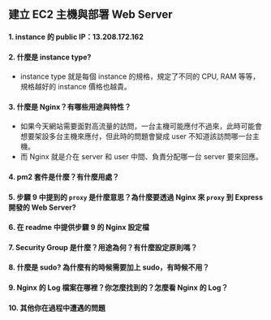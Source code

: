建立 EC2 主機與部署 Web Server
---
#### 1. instance 的 public IP：13.208.172.162
#### 2. 什麼是 instance type?
- instance type 就是每個 instance 的規格，規定了不同的 CPU, RAM 等等，規格越好的 instance 價格也越貴。
#### 3. 什麼是 Nginx？有哪些用途與特性？
- 如果今天網站需要面對高流量的訪問，一台主機可能應付不過來，此時可能會想要架設多台主機來應付，但此時的問題會變成 user 不知道該訪問哪一台主機。
- 而 Nginx 就是介在 server 和 user 中間、負責分配哪一台 server 要來回應。
#### 4. pm2 套件是什麼？有什麼用處？
#### 5. 步驟 9 中提到的 `proxy` 是什麼意思？為什麼要透過 Nginx 來 `proxy` 到 Express 開發的 Web Server?
#### 6. 在 readme 中提供步驟 9 的 Nginx 設定檔
#### 7. Security Group 是什麼？用途為何？有什麼設定原則嗎？
#### 8. 什麼是 sudo? 為什麼有的時候需要加上 sudo，有時候不用？
#### 9. Nginx 的 Log 檔案在哪裡？你怎麼找到的？怎麼看 Nginx 的 Log？
#### 10. 其他你在過程中遭遇的問題
